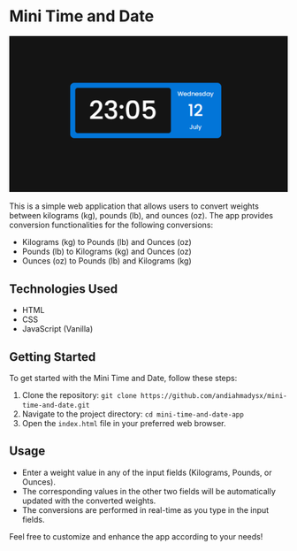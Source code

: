 # Mini Time and Date

![Mini Time and Date](https://github.com/andiahmadysx/mini-time-and-date/blob/main/images/screenshot.png?raw=true)

This is a simple web application that allows users to convert weights between kilograms (kg), pounds (lb), and ounces (oz). The app provides conversion functionalities for the following conversions:

- Kilograms (kg) to Pounds (lb) and Ounces (oz)
- Pounds (lb) to Kilograms (kg) and Ounces (oz)
- Ounces (oz) to Pounds (lb) and Kilograms (kg)

## Technologies Used

- HTML
- CSS
- JavaScript (Vanilla)

## Getting Started

To get started with the Mini Time and Date, follow these steps:

1. Clone the repository: `git clone https://github.com/andiahmadysx/mini-time-and-date.git`
2. Navigate to the project directory: `cd mini-time-and-date-app`
3. Open the `index.html` file in your preferred web browser.

## Usage

- Enter a weight value in any of the input fields (Kilograms, Pounds, or Ounces).
- The corresponding values in the other two fields will be automatically updated with the converted weights.
- The conversions are performed in real-time as you type in the input fields.

Feel free to customize and enhance the app according to your needs!